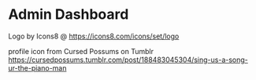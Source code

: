 # Admin Dashboard

Logo by Icons8 @ https://icons8.com/icons/set/logo

profile icon from Cursed Possums on Tumblr https://cursedpossums.tumblr.com/post/188483045304/sing-us-a-song-ur-the-piano-man